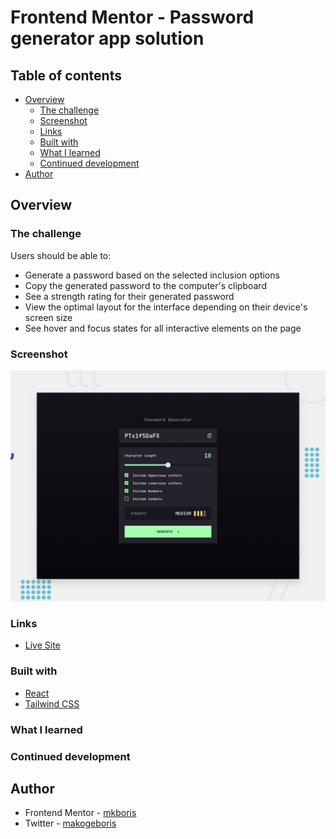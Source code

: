 # Frontend Mentor - Password generator app solution

## Table of contents

- [Overview](#overview)
  - [The challenge](#the-challenge)
  - [Screenshot](#screenshot)
  - [Links](#links)
  - [Built with](#built-with)
  - [What I learned](#what-i-learned)
  - [Continued development](#continued-development)
- [Author](#author)

## Overview

### The challenge

Users should be able to:

- Generate a password based on the selected inclusion options
- Copy the generated password to the computer's clipboard
- See a strength rating for their generated password
- View the optimal layout for the interface depending on their device's screen size
- See hover and focus states for all interactive elements on the page

### Screenshot

![](./public/preview.jpg)

### Links

- [Live Site]()

### Built with

- [React](https://reactjs.org/)
- [Tailwind CSS](https://tailwindcss.com/)

### What I learned

### Continued development

## Author

- Frontend Mentor - [mkboris](https://www.frontendmentor.io/profile/mkboris)
- Twitter - [makogeboris](https://x.com/makogeboris)
